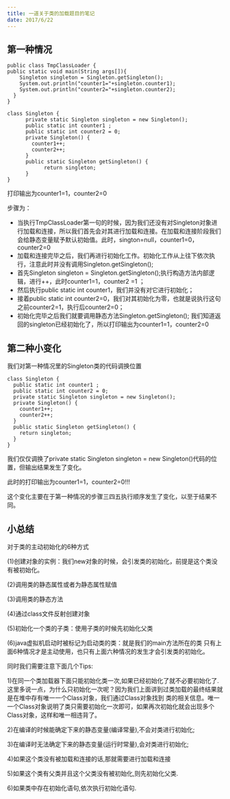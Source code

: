 ```yaml
---
title: 一道关于类的加载题目的笔记
date: 2017/6/22 
---
```


## 第一种情况

    public class TmpClassLoader {
	public static void main(String args[]){
	  	Singleton singleton = Singleton.getSingleton();
	  	System.out.println("counter1="+singleton.counter1);
	  	System.out.println("counter2="+singleton.counter2);
	  }
	}

    class Singleton {
    	  private static Singleton singleton = new Singleton();
    	  public static int counter1 ;
    	  public static int counter2 = 0;
    	  private Singleton() {
    	  	counter1++;
    	  	counter2++;
    	  }
    	  public static Singleton getSingleton() {
    	  		return singleton;
    	  }
    }


   打印输出为counter1=1，counter2=0
	
   步骤为：	
	
- 当执行TmpClassLoader第一句的时候，因为我们还没有对Singleton对象进行加载和连接，所以我们首先会对其进行加载和连接。在加载和连接阶段我们会给静态变量赋予默认初始值。此时，sington=null，counter1=0，counter2=0	
- 加载和连接完毕之后，我们再进行初始化工作。初始化工作从上往下依次执行，注意此时并没有调用Singleton.getSingleton();
- 首先Singleton singleton = Singleton.getSingleton();执行构造方法内部逻辑，进行++，此时counter1=1，counter2 =1 ；
- 然后执行public static int counter1，我们并没有对它进行初始化；
- 接着public static int counter2=0，我们对其初始化为零，也就是说执行这句之前counter2=1，执行后counter2=0；
- 初始化完毕之后我们就要调用静态方法Singleton.getSingleton(); 我们知道返回的singleton已经初始化了，所以打印输出为counter1=1，counter2=0

## 第二种小变化

我们对第一种情况里的Singleton类的代码调换位置

	class Singleton {	  
	  public static int counter1 ;
	  public static int counter2 = 0;
	  private static Singleton singleton = new Singleton();
	  private Singleton() {
	  	counter1++;
	  	counter2++;
	  }
	  public static Singleton getSingleton() {
	  	return singleton;
	  }												
	}
   
我们仅仅调换了private static Singleton singleton = new Singleton()代码的位置，但输出结果发生了变化。

此时的打印输出为counter1=1，counter2=0!!!

这个变化主要在于第一种情况的步骤三四五执行顺序发生了变化，以至于结果不同。

## 小总结

对于类的主动初始化的6种方式

(1)创建对象的实例：我们new对象的时候，会引发类的初始化，前提是这个类没有被初始化。

(2)调用类的静态属性或者为静态属性赋值

(3)调用类的静态方法

(4)通过class文件反射创建对象

(5)初始化一个类的子类：使用子类的时候先初始化父类

(6)java虚拟机启动时被标记为启动类的类：就是我们的main方法所在的类
只有上面6种情况才是主动使用，也只有上面六种情况的发生才会引发类的初始化。

同时我们需要注意下面几个Tips:

1)在同一个类加载器下面只能初始化类一次,如果已经初始化了就不必要初始化了.
这里多说一点，为什么只初始化一次呢？因为我们上面讲到过类加载的最终结果就是在堆中存有唯一一个Class对象，我们通过Class对象找到
类的相关信息。唯一一个Class对象说明了类只需要初始化一次即可，如果再次初始化就会出现多个Class对象，这样和唯一相违背了。

2)在编译的时候能确定下来的静态变量(编译常量),不会对类进行初始化;

3)在编译时无法确定下来的静态变量(运行时常量),会对类进行初始化;

4)如果这个类没有被加载和连接的话,那就需要进行加载和连接

5)如果这个类有父类并且这个父类没有被初始化,则先初始化父类.

6)如果类中存在初始化语句,依次执行初始化语句.